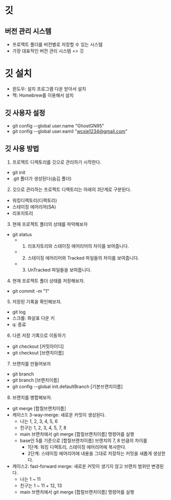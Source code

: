# 깃

## 버전 관리 시스템
- 프로젝트 폴더를 버전별로 저장할 수 있는 시스템
- 가장 대표적인 버전 관리 시스템 => 깃

# 깃 설치
- 윈도우: 설치 프로그램 다운 받아서 설치
- 맥: Homebrew를 이용해서 설치

## 깃 사용자 설정
- git config --global user.name "GhostGN95"
- git config --global user.eamil "wcxie1234@gmail.com"

## 깃 사용 방법
1. 프로젝트 디렉토리를 깃으로 관리하기 시작한다.
- git init
- .git 폴더가 생성된다(숨김 폴더)

2. 깃으로 관리하는 프로젝트 디렉토리는 아래의 3단계로 구분된다.
- 워킹디렉토리(디렉토리)
- 스테이징 에어리어(SA)
- 리포지토리

3. 현재 프로젝트 폴더의 상태를 파악해보자
- git status
  - 1. 리포지토리와 스테이징 에어리어의 차이를 보여줍니다.
  - 2. 스테이징 에어리어와 Tracked 파일들의 차이를 보여줍니다.
  - 3. UnTracked 파일들을 보여줍니다.

4. 현재 프로젝트 폴더 상태를 저장해보자.
- git commit -m "1"

5. 저장된 기록을 확인해보자.
- git log
- 스크롤: 화살표 다운 키
- q: 종료

6. 다른 저장 기록으로 이동하기
- git checkout [커밋아이디]
- git checkout [브랜치이름]

7. 브랜치를 만들어보자
- git branch
- git branch [브랜치이름]
- git config --global init.defaultBranch [기본브랜치이름]

8. 브랜치를 병합해보자.
- git merge [합칠브랜치이름]
- 케이스1: 3-way-merge: 새로운 커밋이 생성된다.
  - 나는 1, 2, 3, 4, 5, 6
  - 친구는 1, 2, 3, 4, 5, 7, 8
  - main 브랜치에서 git merge [합칠브랜치이름] 명령어를 실행
  - base인 5를 기준으로 [합칠브랜치이름] 브랜치의 7, 8 만큼의 차이를
    - 1단계: 워킹 디렉토리, 스테이징 에어리어에 복사한다.
    - 2단계: 스테이징 에어리어에 내용을 그대로 저장하는 커밋을 새롭게 생성한다.
- 케이스2: fast-forward merge: 새로운 커밋이 생기지 않고 브랜치 범위만 변경된다.
  - 나는 1 ~ 11
  - 친구는 1 ~ 11 + 12, 13
  - main 브랜치에서 git merge [합칠브랜치이름] 명령어를 실행